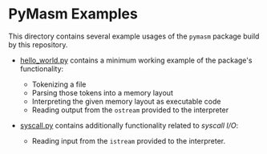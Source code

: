 # PyMasm Examples

This directory contains several example usages of the `pymasm` package build by this repository.

* [hello_world.py](hello_world.py) contains a minimum working example of the package's functionality:
  * Tokenizing a file
  * Parsing those tokens into a memory layout
  * Interpreting the given memory layout as executable code
  * Reading output from the `ostream` provided to the interpreter

* [syscall.py](syscall.py) contains additionally functionality related to *syscall I/O*:
  * Reading input from the `istream` provided to the interpreter.